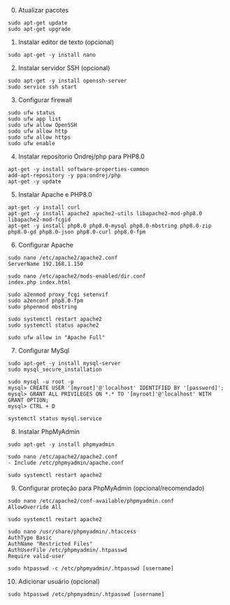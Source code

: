 0. Atualizar pacotes
```
sudo apt-get update
sudo apt-get upgrade
```

1. Instalar editor de texto (opcional)
```
sudo apt-get -y install nano
```

2. Instalar servidor SSH (opcional)
```
sudo apt-get -y install openssh-server
sudo service ssh start
```

3. Configurar firewall
```
sudo ufw status
sudo ufw app list
sudo ufw allow OpenSSH
sudo ufw allow http
sudo ufw allow https
sudo ufw enable
```

4. Instalar repositorio Ondrej/php para PHP8.0
```
apt-get -y install software-properties-common
add-apt-repository -y ppa:ondrej/php
apt-get -y update
```

5. Instalar Apache e PHP8.0
```
apt-get -y install curl
apt-get -y install apache2 apache2-utils libapache2-mod-php8.0 libapache2-mod-fcgid
apt-get -y install php8.0 php8.0-mysql php8.0-mbstring php8.0-zip php8.0-gd php8.0-json php8.0-curl php8.0-fpm
```

6. Configurar Apache
```
sudo nano /etc/apache2/apache2.conf
ServerName 192.168.1.150
```
```
sudo nano /etc/apache2/mods-enabled/dir.conf
index.php index.html
```

```
sudo a2enmod proxy_fcgi setenvif
sudo a2enconf php8.0-fpm
sudo phpenmod mbstring
```

```
sudo systemctl restart apache2
sudo systemctl status apache2

sudo ufw allow in "Apache Full"
```

7. Configurar MySql
```
sudo apt-get -y install mysql-server
sudo mysql_secure_installation
```
```
sudo mysql -u root -p
mysql> CREATE USER '[myroot]'@'localhost' IDENTIFIED BY '[password]';
mysql> GRANT ALL PRIVILEGES ON *.* TO '[myroot]'@'localhost' WITH GRANT OPTION;
mysql> CTRL + D
```
```
systemctl status mysql.service
```

8. Instalar PhpMyAdmin
```
sudo apt-get -y install phpmyadmin
```
```
sudo nano /etc/apache2/apache2.conf
- Include /etc/phpmyadmin/apache.conf
```
```
sudo systemctl restart apache2
```

9. Configurar proteção para PhpMyAdmin (opcional/recomendado)
```
sudo nano /etc/apache2/conf-available/phpmyadmin.conf
AllowOverride All
```
```
sudo systemctl restart apache2
```
```
sudo nano /usr/share/phpmyadmin/.htaccess
AuthType Basic
AuthName "Restricted Files"
AuthUserFile /etc/phpmyadmin/.htpasswd
Require valid-user
```
```
sudo htpasswd -c /etc/phpmyadmin/.htpasswd [username]
```

10. Adicionar usuário (opcional)
```
sudo htpasswd /etc/phpmyadmin/.htpasswd [username] 
```
